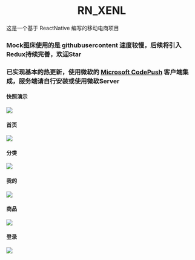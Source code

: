 <h1 align="center">RN_XENL</h1>

这是一个基于 ReactNative 编写的移动电商项目

### Mock图床使用的是 githubusercontent 速度较慢，后续将引入Redux持续完善，欢迎Star

### 已实现基本的热更新，使用微软的 [Microsoft CodePush](https://github.com/microsoft/react-native-code-push) 客户端集成，服务端请自行安装或使用微软Server


#### 快照演示
<img src="https://github.com/itenl/RN_XENL/blob/master/snapshot/snapshot_1.gif" />

#### 首页
<img src="https://github.com/itenl/RN_XENL/blob/master/snapshot/home.png" />

#### 分类
<img src="https://github.com/itenl/RN_XENL/blob/master/snapshot/classify.png" />

#### 我的
<img src="https://github.com/itenl/RN_XENL/blob/master/snapshot/me.png" />

#### 商品
<img src="https://github.com/itenl/RN_XENL/blob/master/snapshot/shop2.png" />

#### 登录
<img src="https://github.com/itenl/RN_XENL/blob/master/snapshot/login.png" />

